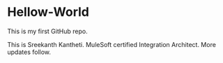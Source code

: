 # Hellow-World
This is my first GitHub repo.

This is Sreekanth Kantheti. MuleSoft certified Integration Architect. More updates follow.
